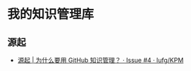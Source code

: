 # 我的知识管理库

## 源起

* [源起 | 为什么要用 GitHub 知识管理？ · Issue #4 · lufg/KPM](https://github.com/lufg/KPM/issues/4)
